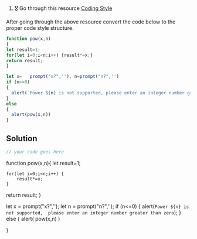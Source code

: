 1. 🎖 Go through this resource [Coding Style](http://javascript.info/coding-style)

After going through the above resource convert the code below to the proper code style structure.
```js
function pow(x,n)
{
let result=1;
for(let i=0;i<n;i++) {result*=x;}
return result;
}

let x=   prompt("x?",''), n=prompt("n?",'')
if (n<=0)
{
  alert(`Power ${n} is not supported, please enter an integer number greater than zero`);
}
else
{
  alert(pow(x,n))
}
```

## Solution
```js
// your code goes here
```
function pow(x,n){
    let result=1;

    for(let i=0;i<n;i++) {
        result*=x;
    }

return result;
}

let x = prompt("x?",'');
let n = prompt("n?",'');
if (n<=0)
{
  alert(`Power ${n} is not supported, 
         please enter an integer number greater than zero`);
} else {
  alert( pow(x,n) )

}
